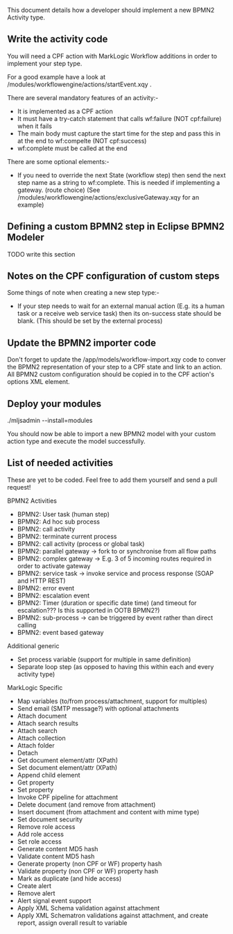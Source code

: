 This document details how a developer should implement a new BPMN2 Activity type.

## Write the activity code

You will need a CPF action with MarkLogic Workflow additions in order to implement your step type.

For a good example have a look at /modules/workflowengine/actions/startEvent.xqy .

There are several mandatory features of an activity:-

- It is implemented as a CPF action
- It must have a try-catch statement that calls wf:failure (NOT cpf:failure) when it fails
- The main body must capture the start time for the step and pass this in at the end to wf:compelte (NOT cpf:success)
- wf:complete must be called at the end

There are some optional elements:-

- If you need to override the next State (workflow step) then send the next step name as a string to wf:complete. This is needed if implementing a gateway. (route choice) (See /modules/workflowengine/actions/exclusiveGateway.xqy for an example)


## Defining a custom BPMN2 step in Eclipse BPMN2 Modeler

TODO write this section

## Notes on the CPF configuration of custom steps

Some things of note when creating a new step type:-

- If your step needs to wait for an external manual action (E.g. its a human task or a receive web service task) then its on-success state should be blank. (This should be set by the external process)  

## Update the BPMN2 importer code

Don't forget to update the /app/models/workflow-import.xqy code to conver the BPMN2 representation of your step to
a CPF state and link to an action. All BPMN2 custom configuration should be copied in to the CPF action's options XML element.

## Deploy your modules

./mljsadmin --install=modules

You should now be able to import a new BPMN2 model with your custom action type and execute the model successfully.

## List of needed activities

These are yet to be coded. Feel free to add them yourself and send a pull request!

BPMN2 Activities

- BPMN2: User task (human step)
- BPMN2: Ad hoc sub process
- BPMN2: call activity
- BPMN2: terminate current process
- BPMN2: call activity (process or global task)
- BPMN2: parallel gateway -> fork to or synchronise from all flow paths
- BPMN2: complex gateway -> E.g. 3 of 5 incoming routes required in order to activate gateway
- BPMN2: service task -> invoke service and process response (SOAP and HTTP REST)
- BPMN2: error event
- BPMN2: escalation event
- BPMN2: Timer (duration or specific date time) (and timeout for escalation??? Is this supported in OOTB BPMN2?)
- BPMN2: sub-process -> can be triggered by event rather than direct calling
- BPMN2: event based gateway

Additional generic

- Set process variable (support for multiple in same definition)
- Separate loop step (as opposed to having this within each and every activity type)

MarkLogic Specific

- Map variables (to/from process/attachment, support for multiples)
- Send email (SMTP message?) with optional attachments
- Attach document
- Attach search results
- Attach search
- Attach collection
- Attach folder
- Detach
- Get document element/attr (XPath)
- Set document element/attr (XPath)
- Append child element
- Get property
- Set property
- Invoke CPF pipeline for attachment
- Delete document (and remove from attachment)
- Insert document (from attachment and content with mime type)
- Set document security
- Remove role access
- Add role access
- Set role access
- Generate content MD5 hash
- Validate content MD5 hash
- Generate property (non CPF or WF) property hash
- Validate property (non CPF or WF) property hash
- Mark as duplicate (and hide access)
- Create alert
- Remove alert
- Alert signal event support
- Apply XML Schema validation against attachment
- Apply XML Schematron validations against attachment, and create report, assign overall result to variable
